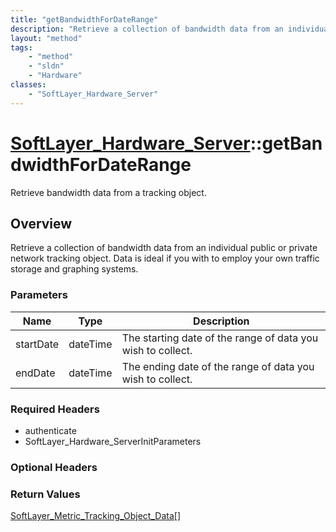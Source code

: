 ```yaml
---
title: "getBandwidthForDateRange"
description: "Retrieve a collection of bandwidth data from an individual public or private network tracking object. Data is ideal if y... "
layout: "method"
tags:
    - "method"
    - "sldn"
    - "Hardware"
classes:
    - "SoftLayer_Hardware_Server"
---
```

# [SoftLayer_Hardware_Server](/reference/services/SoftLayer_Hardware_Server)::getBandwidthForDateRange

Retrieve bandwidth data from a tracking object.


## Overview 
Retrieve a collection of bandwidth data from an individual public or private network tracking object. Data is ideal if you with to employ your own traffic storage and graphing systems. 

### Parameters 
|Name | Type | Description |
| --- | --- | --- |
|startDate| dateTime| The starting date of the range of data you wish to collect.|
|endDate| dateTime| The ending date of the range of data you wish to collect.|


### Required Headers
* authenticate
* SoftLayer_Hardware_ServerInitParameters

### Optional Headers

### Return Values
<a href='/reference/datatypes/SoftLayer_Metric_Tracking_Object_Data'>SoftLayer_Metric_Tracking_Object_Data[] </a>

